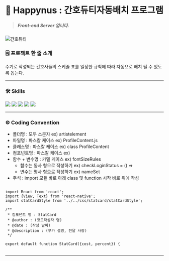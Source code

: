 # 💙 Happynus : 간호듀티자동배치 프로그램 
> ##### Front-end Server 입니다.

![간호듀티](https://user-images.githubusercontent.com/52521457/179215823-5b7b8a33-b5a1-4709-b621-b7f34c1ef834.jpg)

### 🗒️ 프로젝트 한 줄 소개  

수기로 작성되는 간호사들의 스케줄 표를 일정한 규칙에 따라 자동으로 배치 될 수 있도록 돕는다.

---
### 🛠️ Skills

<img src="https://img.shields.io/badge/JavaScript-F7DF1E?style=for-the-badge&logo=JavaScript&logoColor=black"> <img src="https://img.shields.io/badge/Node.js-339933?style=for-the-badge&logo=Node.js&logoColor=black"> <img src="https://img.shields.io/badge/Express-FFFFFF?style=for-the-badge&logo=Express&logoColor=black"> <img src="https://img.shields.io/badge/MySQL-4479A1?style=for-the-badge&logo=MySQL&logoColor=black"> <img src="https://img.shields.io/badge/Azure-0078D4?style=for-the-badge&logo=Microsoft Azure&logoColor=black"> 

---

### ⚙️ Coding Convention

- 폴더명 : 모두 소문자 ex) artistelement
- 파일명 : 파스칼 케이스 ex) ProfileContent.js
- 클래스명 : 파스칼 케이스 ex) class ProfileContent
- 컴포넌트명 :  파스칼 케이스 ex) <ScrollView> </ScrollView>
- 함수 + 변수명 : 카멜 케이스 ex) fontSizeRules
    - 함수는 동사 형으로 작성하기 ex) checkLoginStatus = () ⇒
    - 변수는 명사 형으로 작성하기 ex) nameSet
- 주석 : import 모듈 바로 아래 class 및 function 시작 바로 위에 작성

<pre>
<code>
import React from 'react';
import {View, Text} from 'react-native';
import statCardStyle from '../../css/statcard/statCardStyle';

/**
 * 컴포넌트 명 : StatCard
 * @author : (코드작성자 명)
 * @date : (작성 날짜)
 * @description : (부가 설명, 전달 사항)
 */

export default function StatCard({cost, percent}) {
</code>
</pre>
---

